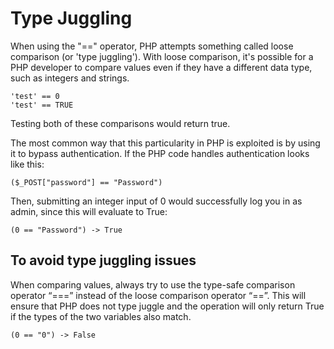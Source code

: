 # Type Juggling

When using the "==" operator, PHP attempts something called loose comparison (or 'type juggling'). With loose comparison, it's possible for a PHP developer to compare values even if they have a different data type, such as integers and strings.

```
'test' == 0
'test' == TRUE
```

Testing both of these comparisons would return true.

The most common way that this particularity in PHP is exploited is by using it to bypass authentication.
If the PHP code handles authentication looks like this:
```
($_POST["password"] == "Password")
```
Then, submitting an integer input of 0 would successfully log you in as admin, since this will evaluate to True:
```
(0 == "Password") -> True
```

## To avoid type juggling issues

When comparing values, always try to use the type-safe comparison operator “===” instead of the loose comparison operator “==”. This will ensure that PHP does not type juggle and the operation will only return True if the types of the two variables also match.
```
(0 == "0") -> False
```
